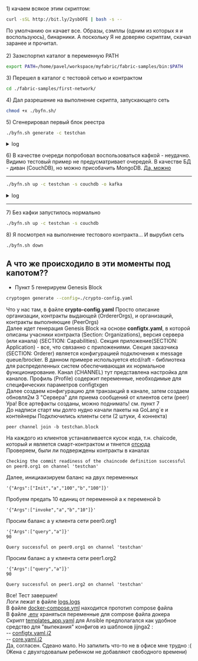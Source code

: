 1\) качаем всякое этим скриптом:
``` bash
curl -sSL http://bit.ly/2ysbOFE | bash -s --
```
По умолчанию он качает все. Образы, сэмплы (одним из которых я и воспользуюсь), бинарники. 
А поскольку Я не доверяю скриптам, скачал заранее и прочитал.<br />
<br />
2\) Заэкспортил каталог в переменную PATH

``` bash
export PATH=/home/pavel/workspace/myfabric/fabric-samples/bin:$PATH
```
3\) Перешел в каталог с тестовой сетью и контрактом
``` bash
cd ./fabric-samples/first-network/
``` 
4\) Дал разрешение на выполнение скрипта, запускающего сеть
``` bash
chmod +x ./byfn.sh/
```
5\) Сгенерировал первый блок реестра
``` bash
./byfn.sh generate -c testchan
```
<details>
    <summary>log</summary>
        
```
pavel@Pavel-PC:~/workspace/myfabric/fabric-samples/first-network$ ./byfn.sh generate -c testchan
Generating certs and genesis block for channel 'testchan' with CLI timeout of '10' seconds and CLI delay of '3' seconds
Continue? [Y/n] y
proceeding ...
/home/pavel/workspace/myfabric/fabric-samples/first-network/../bin/cryptogen

##########################################################
##### Generate certificates using cryptogen tool #########
##########################################################
+ cryptogen generate --config=./crypto-config.yaml
org1.example.com
org2.example.com
+ res=0
+ set +x

Generate CCP files for Org1 and Org2
/home/pavel/workspace/myfabric/fabric-samples/first-network/../bin/configtxgen
##########################################################
#########  Generating Orderer Genesis block ##############
##########################################################
2020-02-16 20:14:19.780 MSK [common.tools.configtxgen] main -> INFO 001 Loading configuration
2020-02-16 20:14:19.817 MSK [common.tools.configtxgen.localconfig] completeInitialization -> INFO 002 orderer type: etcdraft
2020-02-16 20:14:19.817 MSK [common.tools.configtxgen.localconfig] completeInitialization -> INFO 003 Orderer.EtcdRaft.Options unset, setting to tick_interval:"500ms" election_tick:10 heartbeat_tick:1 max_inflight_blocks:5 snapshot_interval_size:16777216 
2020-02-16 20:14:19.817 MSK [common.tools.configtxgen.localconfig] Load -> INFO 004 Loaded configuration: /home/pavel/workspace/myfabric/fabric-samples/first-network/configtx.yaml
2020-02-16 20:14:19.819 MSK [common.tools.configtxgen] doOutputBlock -> INFO 005 Generating genesis block
2020-02-16 20:14:19.820 MSK [common.tools.configtxgen] doOutputBlock -> INFO 006 Writing genesis block

#################################################################
### Generating channel configuration transaction 'channel.tx' ###
#################################################################
+ configtxgen -profile TwoOrgsChannel -outputCreateChannelTx ./channel-artifacts/channel.tx -channelID testchan
2020-02-16 20:14:19.853 MSK [common.tools.configtxgen] main -> INFO 001 Loading configuration
2020-02-16 20:14:19.885 MSK [common.tools.configtxgen.localconfig] Load -> INFO 002 Loaded configuration: /home/pavel/workspace/myfabric/fabric-samples/first-network/configtx.yaml
2020-02-16 20:14:19.885 MSK [common.tools.configtxgen] doOutputChannelCreateTx -> INFO 003 Generating new channel configtx
2020-02-16 20:14:19.887 MSK [common.tools.configtxgen] doOutputChannelCreateTx -> INFO 004 Writing new channel tx
+ res=0
+ set +x

#################################################################
#######    Generating anchor peer update for Org1MSP   ##########
#################################################################
+ configtxgen -profile TwoOrgsChannel -outputAnchorPeersUpdate ./channel-artifacts/Org1MSPanchors.tx -channelID testchan -asOrg Org1MSP
2020-02-16 20:14:19.919 MSK [common.tools.configtxgen] main -> INFO 001 Loading configuration
2020-02-16 20:14:19.956 MSK [common.tools.configtxgen.localconfig] Load -> INFO 002 Loaded configuration: /home/pavel/workspace/myfabric/fabric-samples/first-network/configtx.yaml
2020-02-16 20:14:19.956 MSK [common.tools.configtxgen] doOutputAnchorPeersUpdate -> INFO 003 Generating anchor peer update
2020-02-16 20:14:19.961 MSK [common.tools.configtxgen] doOutputAnchorPeersUpdate -> INFO 004 Writing anchor peer update
+ res=0
+ set +x

#################################################################
#######    Generating anchor peer update for Org2MSP   ##########
#################################################################
+ configtxgen -profile TwoOrgsChannel -outputAnchorPeersUpdate ./channel-artifacts/Org2MSPanchors.tx -channelID testchan -asOrg Org2MSP
2020-02-16 20:14:19.999 MSK [common.tools.configtxgen] main -> INFO 001 Loading configuration
2020-02-16 20:14:20.036 MSK [common.tools.configtxgen.localconfig] Load -> INFO 002 Loaded configuration: /home/pavel/workspace/myfabric/fabric-samples/first-network/configtx.yaml
2020-02-16 20:14:20.036 MSK [common.tools.configtxgen] doOutputAnchorPeersUpdate -> INFO 003 Generating anchor peer update
2020-02-16 20:14:20.037 MSK [common.tools.configtxgen] doOutputAnchorPeersUpdate -> INFO 004 Writing anchor peer update
+ res=0
+ set +x
```

</details>

6\) В качестве очереди попробовал воспользоваться кафкой - неудачно. Видимо тестовый пример не предусматривает очередей. В качестве БД - диван (CouchDB), но можно присобачить MongoDB. [Да, можно](https://jira.hyperledger.org/browse/FAB-6263)

---
``` bash
./byfn.sh up -c testchan -s couchdb -o kafka
```
<details>
    <summary>log</summary>

```
pavel@Pavel-PC:~/workspace/myfabric/fabric-samples/first-network$ ./byfn.sh up -c testchan -s couchdb -o kafka
./byfn.sh: illegal option -- o
Usage: 
byfn.sh <mode> [-c <channel name>] [-t <timeout>] [-d <delay>] [-f <docker-compose-file>] [-s <dbtype>] [-l <language>] [-o <consensus-type>] [-i <imagetag>] [-a] [-n] [-v]
```

</details>

---
7\) Без кафки запустилось нормально
``` bash
./byfn.sh up -c testchan -s couchdb
```
8\) Я посмотрел на выполнение тестового контракта... И вырубил сеть
``` bash
./byfn.sh down
```
## А что же происходило в эти моменты под капотом??
* Пункт 5 генерируем Genesis Block
``` bash
cryptogen generate --config=./crypto-config.yaml
```
Что у нас там, в файле **crypto-config.yaml**
Просто описание организации, контракты выдающей (OrdererOrgs), и организаций, контракты выполняющие (PeerOrgs)
<br />
Далее идет генерация Genesis Block на основе **configtx.yaml**, в которой описаны учасники контракта (Section: Organizations), версия сервера (или канала) (SECTION: Capabilities).
Секция приложение(SECTION: Application) - все, что связанно с приложениями. Секция заказчика (SECTION: Orderer) является конфигурацией подключения к message queue/brocker. В данном примере используется etcd/raft -  библиотека для распределенных систем обеспечивающая их нормальное функционирование. Канал (CHANNEL) тут представлена настройка для каналов. Профиль (Profile) содержит переменные, необходимые для специфических параметров configtxgen
<br />
Далее создаем конфигурацию для транзакций в канале, затем создаем обновля2м 3 "Сервера" для приема сообщений от клиентов сети (peer)
<br />
Ура! Все артефакты созданы, можно поднимать!
см. пункт 7 <br />
До надписи старт мы долго нудно качали пакеты на GoLang`е и контейнеры
Подключились клиенты сети (2 штуки, 4 коннекта)
```
peer channel join -b testchan.block
```
На каждого из клиентов устанавливается кусок кода, т.н. chaicode, который и является смарт-контрактом и тянется [отсюда](https://github.com/hyperledger/fabric-samples/chaincode/abstore/go/)<br />
Проверяем, были ли подверждены контракты в каналах
```
Checking the commit readiness of the chaincode definition successful on peer0.org1 on channel 'testchan'
```
Далее, инициаизируем баланс на двух переменных
```
'{"Args":["Init","a","100","b","100"]}'
```
Пробуем предать 10 единиц от переменной a к переменой b
```
'{"Args":["invoke","a","b","10"]}'
```
Просим баланс a у клиента сети peer0.org1
```
'{"Args":["query","a"]}'
90

Query successful on peer0.org1 on channel 'testchan'
```

Просим баланс a у клиента сети peer1.org2
```
'{"Args":["query","a"]}'
90

Query successful on peer1.org2 on channel 'testchan'
```

Все! Тест завершен! <br />
Логи лежат в файле [logs.logs](logs.logs)<br />
В файле [docker-compose.yml](docker-compose.yml) находится прототип compose файла<br />
В файле [.env](.env) храняться переменные для compose файла докера<br />
Скрипт [templates_app.yaml](templates_app.yaml) для Ansible предполагался как удобное средство для "выпекания" конфигов из шаблонов jijnga2 : <br />-- [configtx.yaml.j2](templates/configtx.yaml.j2) <br />-- [core.yaml.j2](templates/core.yaml.j2)<br />
Да, согласен. Сдеано мало. Но запилить что-то не в офисе мне трудно :( (Жена с двухгодовалым ребенком не добавляют свободного времени)